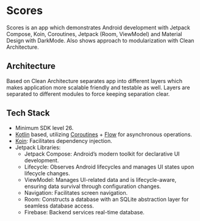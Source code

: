 # Scores
Scores is an app which demonstrates Android development with Jetpack Compose, Koin, Coroutines, Jetpack (Room, ViewModel) and Material Design with DarkMode. 
Also shows approach to modularization with Clean Architecture.

## Architecture
Based on Clean Architecture separates app into different layers which makes application more scalable friendly and testable as well.
Layers are separated to different modules to force keeping separation clear.

## Tech Stack
- Minimum SDK level 26.
- [Kotlin](https://kotlinlang.org/) based, utilizing [Coroutines](https://github.com/Kotlin/kotlinx.coroutines) + [Flow](https://kotlin.github.io/kotlinx.coroutines/kotlinx-coroutines-core/kotlinx.coroutines.flow/) for asynchronous operations.
- [Koin](https://dagger.dev/hilt/): Facilitates dependency injection.
- Jetpack Libraries:
    - Jetpack Compose: Android’s modern toolkit for declarative UI development.
    - Lifecycle: Observes Android lifecycles and manages UI states upon lifecycle changes.
    - ViewModel: Manages UI-related data and is lifecycle-aware, ensuring data survival through configuration changes.
    - Navigation: Facilitates screen navigation.
    - Room: Constructs a database with an SQLite abstraction layer for seamless database access.
    - Firebase: Backend services real-time database.
  

